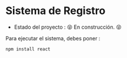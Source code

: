 <h1 aling = "center">Sistema de Registro</h1>

- Estado del proyecto : :stuck_out_tongue_closed_eyes: En construcción. :stuck_out_tongue_closed_eyes:

Para ejecutar el sistema, debes poner :

``` npm install react ```

